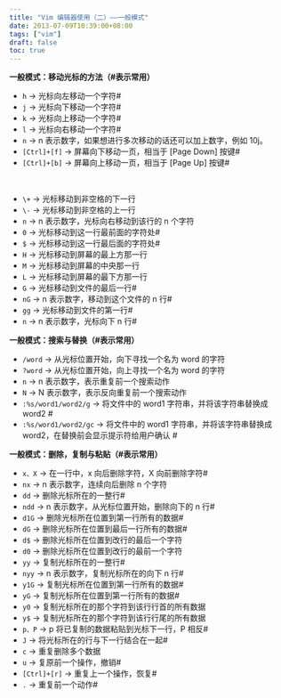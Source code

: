```yaml
---
title: "Vim 编辑器使用（二）——一般模式"
date: 2013-07-09T10:39:00+08:00
tags: ["vim"] 
draft: false
toc: true
---
```


**一般模式：移动光标的方法（#表示常用）**

* `h` -> 光标向左移动一个字符#
* `j` -> 光标向下移动一个字符#
* `k` -> 光标向上移动一个字符#
* `l` -> 光标向右移动一个字符#
* `n` -> n 表示数字，如果想进行多次移动的话还可以加上数字，例如 10j。
* `[Ctrl]+[f]` -> 屏幕向下移动一页，相当于 [Page Down] 按键#
* `[Ctrl]+[b]` -> 屏幕向上移动一页，相当于 [Page Up] 按键#

<!--more--> 

* `\+` -> 光标移动到非空格的下一行
* `\-` -> 光标移动到非空格的上一行
* `n` -> n 表示数字，光标向右移动到该行的 n 个字符
* `0` -> 光标移动到这一行最前面的字符处#
* `$` -> 光标移动到这一行最后面的字符处#
* `H` -> 光标移动到屏幕的最上方那一行
* `M` -> 光标移动到屏幕的中央那一行
* `L` -> 光标移动到屏幕的最下方那一行
* `G` -> 光标移动到文件的最后一行#
* `nG` -> n 表示数字，移动到这个文件的 n 行#
* `gg` -> 光标移动到文件的第一行#
* `n` -> n 表示数字，光标向下 n 行#

**一般模式：搜索与替换（#表示常用）**

* `/word` -> 从光标位置开始，向下寻找一个名为 word 的字符
* `?word` -> 从光标位置开始，向上寻找一个名为 word 的字符
* `n` -> n 表示数字，表示重复前一个搜索动作
* `N` -> N 表示数字，表示反向重复前一个搜索动作
* `:%s/word1/word2/g` -> 将文件中的 word1 字符串，并将该字符串替换成 word2 #
* `:%s/word1/word2/gc` -> 将文件中的 word1 字符串，并将该字符串替换成 word2，在替换前会显示提示符给用户确认 #

**一般模式：删除，复制与粘贴（#表示常用）**

* `x、X` -> 在一行中，x 向后删除字符，X 向前删除字符#
* `nx` -> n 表示数字，连续向后删除 n 个字符
* `dd` -> 删除光标所在的一整行#
* `ndd` -> n 表示数字，从光标位置开始，删除向下的 n 行#
* `d1G` -> 删除光标所在位置到第一行所有的数据#
* `dG` -> 删除光标所在位置到最后一行所有的数据#
* `d$` -> 删除光标所在位置到改行的最后一个字符
* `d0` -> 删除光标所在位置到改行的最前一个字符
* `yy` -> 复制光标所在的一整行#
* `nyy` -> n 表示数字，复制光标所在的向下 n 行#
* `y1G` -> 复制光标所在位置到第一行所有的数据#
* `yG` -> 复制光标所在位置到第一行所有的数据#
* `y0` -> 复制光标所在的那个字符到该行行首的所有数据
* `y$` -> 复制光标所在的那个字符到该行行尾的所有数据
* `p、P` -> p 将已复制的数据粘贴到光标下一行，P 相反#
* `J` -> 将光标所在的行与下一行结合在一起#
* `c` -> 重复删除多个数据
* `u` -> 复原前一个操作，撤销#
* `[Ctrl]+[r]` -> 重复上一个操作，恢复#
* `.` -> 重复前一个动作#